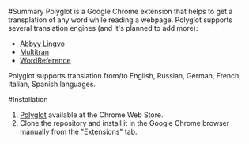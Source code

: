 #Summary
Polyglot is a Google Chrome extension that helps to get a transplation of any word while reading a webpage. 
Polyglot supports several translation engines (and it's planned to add more): 
- [Abbyy Lingvo](http://www.lingvo-online.ru/ru/Translate/en-ru) 
- [Multitran](http://www.multitran.ru/c/m.exe?a=1&SHL=2)
- [WordReference](http://wordreference.com)

Polyglot supports translation from/to English, Russian, German, French, Italian, Spanish languages. 

#Installation 
1. [Polyglot](https://chrome.google.com/webstore/detail/unitranslator/mmeinjpglklclibddfmbckojmbjmogel) available at the Chrome Web Store. 
2. Clone the repository and install it in the Google Chrome browser manually from the "Extensions" tab.
